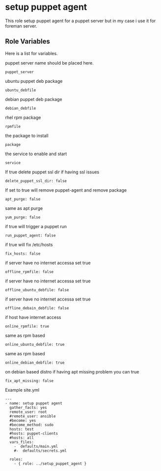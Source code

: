 setup puppet agent 
=========

This role setup puppet agent for a puppet server but in my case i use it for foreman server.


Role Variables
--------------

Here is a list for variables.

puppet server name should be placed here.
```
puppet_server
```
ubuntu puppet deb package 
```
ubuntu_debfile
```
debian puppet deb package
```
debian_debfile
```
rhel rpm package
```
rpmfile
```
the package to install 
```
package
```
the service to enable and start
```
service
```
If true delete puppet ssl dir if having ssl issues
```
delete_puppet_ssl_dir: false
```
If set to true will remove puppet-agent and remove package
```
apt_purge: false
```
same as apt purge 
```
yum_purge: false
```
if true will  trigger a puppet run
```
run_puppet_agent: false
```
if true will fix  /etc/hosts 
```
fix_hosts: false
```

if server have no internet accessa set
true

```
offline_rpmfile: false
```


if server have no internet accessa set
true

```
offline_ubuntu_debfile: false
```

if server have no internet accessa set
true

```
offline_debain_debfile: false
```

if host have internet access
```
online_rpmfile: true
```

same as rpm based 

```
online_ubuntu_debfile: true
```

same as rpm based 
```
online_debian_debfile: true
```

on debian based distro if 
 having apt missing problem you can true

```
fix_apt_missing: false
```



Example site.yml

```
---
- name: setup puppet agent
  gather_facts: yes
  remote_user: root
  #remote_user: ansible
  #become: yes
  #become_method: sudo
  hosts: test
  #hosts: puppet-clients
  #hosts: all
  vars_files:
    -  defaults/main.yml
    #-  defaults/secrets.yml

  roles:
    - { role: ../setup_puppet_agent }
```

